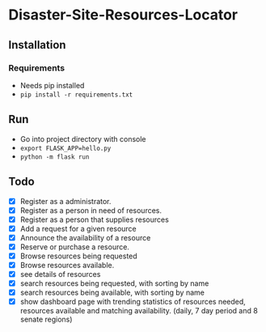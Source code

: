 # Disaster-Site-Resources-Locator
## Installation
### Requirements
- Needs pip installed
- `pip install -r requirements.txt`
## Run
- Go into project directory with console
- `export FLASK_APP=hello.py`
- `python -m flask run`
## Todo
- [x] Register as a administrator.
- [x] Register as a person in need of resources.
- [x] Register as a person that supplies resources
- [x] Add a request for a given resource
- [x] Announce the availability of a resource
- [x] Reserve or purchase a resource.
- [x] Browse resources being requested
- [x] Browse resources available.
- [x] see details of resources
- [x] search resources being requested, with sorting by name
- [x] search resources being available, with sorting by name
- [x] show dashboard page with trending statistics of resources needed, resources available and matching availability. (daily, 7 day period and 8 senate regions)
